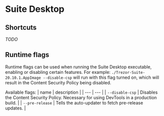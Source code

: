 # Suite Desktop

## Shortcuts
_TODO_

## Runtime flags
Runtime flags can be used when running the Suite Desktop executable, enabling or disabling certain features. For example: `./Trezor-Suite-20.10.1.AppImage --disable-csp` will run with this flag turned on, which will result in the Content Security Policy being disabled. 

Available flags:
| name | description |
| --- | --- |
| `--disable-csp` | Disables the Content Security Policy. Necessary for using DevTools in a production build. |
| `--pre-release` | Tells the auto-updater to fetch pre-release updates. |
